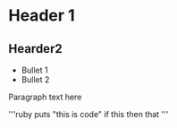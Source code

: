 # Header 1

## Hearder2

* Bullet 1
* Bullet 2

Paragraph text here

'''ruby
puts "this is code"
if this then that 
'''

